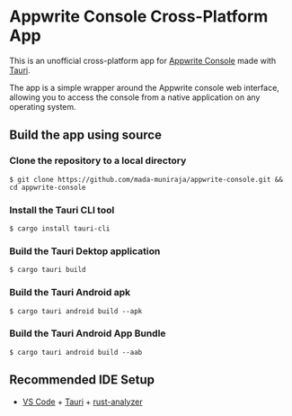 # Appwrite Console Cross-Platform App

This is an unofficial cross-platform app for [Appwrite Console](https://cloud.appwrite.io/) made with [Tauri](https://tauri.app/).

The app is a simple wrapper around the Appwrite console web interface, allowing you to access the console from a native application on any operating system.

## Build the app using source

### Clone the repository to a local directory

```
$ git clone https://github.com/mada-muniraja/appwrite-console.git && cd appwrite-console
```

### Install the Tauri CLI tool

```
$ cargo install tauri-cli
```

### Build the Tauri Dektop application

```
$ cargo tauri build
```

### Build the Tauri Android apk

```
$ cargo tauri android build --apk
```

### Build the Tauri Android App Bundle

```
$ cargo tauri android build --aab
```

## Recommended IDE Setup

- [VS Code](https://code.visualstudio.com/) + [Tauri](https://marketplace.visualstudio.com/items?itemName=tauri-apps.tauri-vscode) + [rust-analyzer](https://marketplace.visualstudio.com/items?itemName=rust-lang.rust-analyzer)
